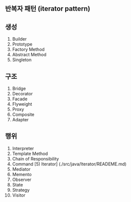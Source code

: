 ## 반복자 패턴 (iterator pattern)

## 생성
1) Builder
2) Prototype 
3) Factory Method 
4) Abstract Method 
5) Singleton 

## 구조
1) Bridge 
2) Decorator 
3) Facade 
4) Flyweight 
5) Proxy 
6) Composite 
7) Adapter 

## 행위
1) Interpreter 
2) Template Method 
3) Chain of Responsibility 
4) Command 
[5) Iterator] (./src/java/Iterator/READEME.md)
6) Mediator 
7) Memento 
8) Observer 
9) State 
10) Strategy 
11) Visitor 

